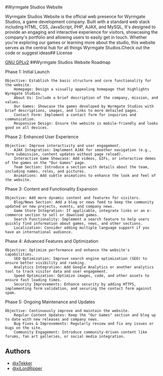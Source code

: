#Wyrmgate Studios Website

Wyrmgate Studios Website is the official web presence for Wyrmgate Studios, a game development company. Built with a standard web stack including HTML, CSS, JavaScript, PHP, AJAX, and MySQL,  It's designed to provide an engaging and interactive experience for visitors, showcasing the company's portfolio and allowing users to easily get in touch. Whether you're exploring our games or learning more about the studio, this website serves as the central hub for all things Wyrmgate Studios.Check out the code or suggest ideas## License

[GNU GPLv2](https://choosealicense.com/licenses/gpl-2.0/)
##Wyrmgate Studios Website Roadmap

Phase 1: Initial Launch

    Objective: Establish the basic structure and core functionality for the website.
        Homepage: Design a visually appealing homepage that highlights Wyrmgate Studios.
        About Us: Include a brief description of the company, mission, and values.
        Our Games: Showcase the games developed by Wyrmgate Studios with brief descriptions, images, and links to more detailed pages.
        Contact Form: Implement a contact form for inquiries and communication.
        Responsive Design: Ensure the website is mobile-friendly and looks good on all devices.

Phase 2: Enhanced User Experience

    Objective: Improve interactivity and user engagement.
        AJAX Integration: Implement AJAX for smoother navigation (e.g., form submission, content updates without page reload).
        Interactive Game Showcase: Add videos, GIFs, or interactive demos of the games on the "Our Games" page.
        Team Section: Introduce a section with details about the team, including names, roles, and pictures.
        Animations: Add subtle animations to enhance the look and feel of the website.

Phase 3: Content and Functionality Expansion

    Objective: Add more dynamic content and features for visitors.
        Blog/News Section: Add a blog or news feed to keep the community updated on new projects, events, and company news.
        Game Store Integration: If applicable, integrate links or an e-commerce section to sell or download games.
        Search Functionality: Implement a search feature to help users quickly find information about games, news, and other sections.
        Localization: Consider adding multiple language support if you have an international audience.

Phase 4: Advanced Features and Optimization

    Objective: Optimize performance and enhance the website's capabilities.
        SEO Optimization: Improve search engine optimization (SEO) to ensure better visibility and ranking.
        Analytics Integration: Add Google Analytics or another analytics tool to track visitor data and user engagement.
        Speed Optimization: Optimize images, code, and other assets to ensure fast loading times.
        Security Improvements: Enhance security by adding HTTPS, implementing form validation, and securing the contact form against spam.

Phase 5: Ongoing Maintenance and Updates

    Objective: Continuously improve and maintain the website.
        Regular Content Updates: Keep the "Our Games" section and blog up to date with new releases and company news.
        Bug Fixes & Improvements: Regularly review and fix any issues or bugs on the site.
        Community Engagement: Introduce community-driven content like forums, fan art galleries, or social media integration.

## Authors

- [@xTekker](https://github.com/xTekker)
- [@xiLordRipper](https://github.com/xiLordRipper)
